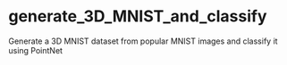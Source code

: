 # generate_3D_MNIST_and_classify
Generate a 3D MNIST dataset from popular MNIST images and classify it using PointNet
